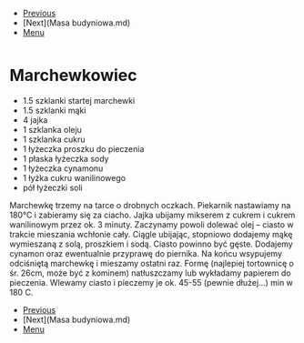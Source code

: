 <!-- Navigation Menu Start -->

- [Previous](Makowiec.md)
- [Next](Masa budyniowa.md)
- [Menu](README.md)

<div style="margin-bottom: 50px"></div>

<!-- /Navigation Menu Start -->


# Marchewkowiec

- 1.5 szklanki startej marchewki 
- 1.5 szklanki mąki 
- 4 jajka 
- 1 szklanka oleju 
- 1 szklanka cukru 
- 1 łyżeczka proszku do pieczenia 
- 1 płaska łyżeczka sody
- 1 łyżeczka cynamonu
- 1 łyżka cukru wanilinowego 
- pół łyżeczki soli 
 
Marchewkę trzemy na tarce o drobnych oczkach. Piekarnik nastawiamy na 180°C i zabieramy się za ciacho. Jajka ubijamy mikserem z cukrem i cukrem wanilinowym przez ok. 3 minuty. Zaczynamy powoli dolewać olej – ciasto w trakcie mieszania wchłonie cały. Ciągle ubijając, stopniowo dodajemy mąkę wymieszaną z solą, proszkiem i sodą. Ciasto powinno być gęste. Dodajemy cynamon oraz ewentualnie przyprawę do piernika. Na końcu wsypujemy odciśniętą marchewkę i mieszamy ostatni raz. Formę (najlepiej tortownicę o śr. 26cm, może być z kominem) natłuszczamy lub wykładamy papierem do pieczenia. Wlewamy ciasto i pieczemy je ok. 45-55 (pewnie dłużej...) min w 180 C. 


<!-- Navigation Menu End -->

- [Previous](Makowiec.md)
- [Next](Masa budyniowa.md)
- [Menu](README.md)

<div style="margin-bottom: 50px"></div>

<!-- /Navigation Menu End -->